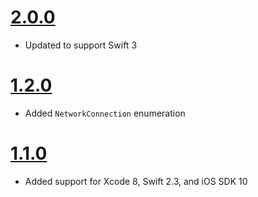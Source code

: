 # [2.0.0](https://github.com/Electrode-iOS/ELReachability/releases/tag/v2.0.0)

- Updated to support Swift 3

# [1.2.0](https://github.com/Electrode-iOS/ELReachability/releases/tag/v1.2.0)

- Added `NetworkConnection` enumeration

# [1.1.0](https://github.com/Electrode-iOS/ELReachability/releases/tag/v1.1.0)

- Added support for Xcode 8, Swift 2.3, and iOS SDK 10
